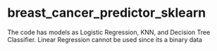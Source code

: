 # breast_cancer_predictor_sklearn

The code has models as Logistic Regression, KNN, and Decision Tree Classifier. Linear Regression cannot be used since its a binary data
